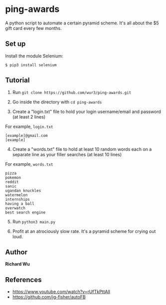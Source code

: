 # ping-awards

A python script to automate a certain pyramid scheme. It's all about the $5 gift card every few months.

## Set up

Install the module Selenium:
```shell
$ pip3 install selenium
```
## Tutorial

1. Run `git clone https://github.com/wur3/ping-awards.git`

2. Go inside the directory with `cd ping-awards`

3. Create a "login.txt" file to hold your login username/email and password (at least 2 lines)

  For example, `login.txt`
  ```
  [example]@gmail.com
  [example]
  ```

4. Create a "words.txt" file to hold at least 10 random words each on a separate line as your filler searches (at least 10 lines)

  For example, `words.txt`
  ```
  pizza
  pokemon
  reddit
  sanic
  ugandan knuckles
  watermelon
  internships
  having a ball
  overwatch
  best search engine
  ```

5. Run `python3 main.py`

6. Profit at an atrociously slow rate. It's a pyramid scheme for crying out loud.

## Author

**Richard Wu**

## References

* https://www.youtube.com/watch?v=rUfTkPttAlI
* https://github.com/jg-fisher/autoFB
